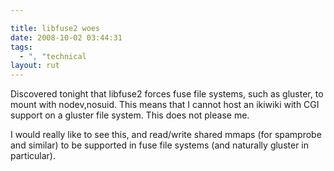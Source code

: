 ```yaml
---

title: libfuse2 woes
date: 2008-10-02 03:44:31
tags:
  - ", "technical
layout: rut
---
```


Discovered tonight that libfuse2 forces fuse file systems, such as gluster, to mount with nodev,nosuid.  This means that I cannot host an ikiwiki with CGI support on a gluster file system.  This does not please me. 

I would really like to see this, and read/write shared mmaps (for spamprobe and similar) to be supported in fuse file systems (and naturally gluster in particular). 

